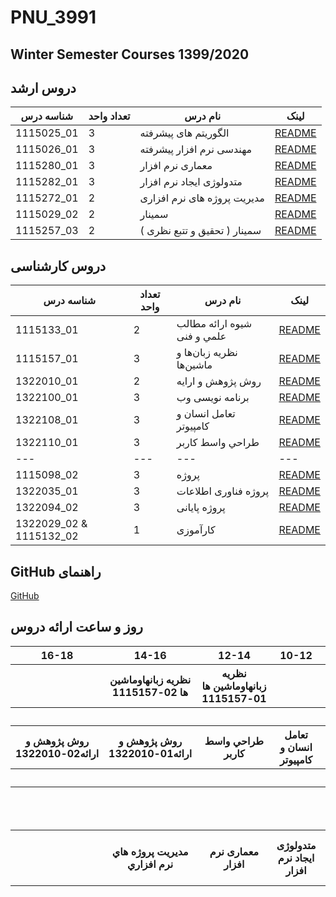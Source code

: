 # PNU_3991
## Winter Semester Courses 1399/2020

## دروس ارشد
شناسه درس | تعداد واحد | نام درس | لینک
--- | --- | --- | ---
1115025_01 | 3 | الگوريتم های پيشرفته             | [README](https://github.com/AliRazavi-edu/PNU_3991/tree/master/_MSc/AdvancedAlgorithms)
1115026_01 | 3 | مهندسی نرم افزار پيشرفته        | [README](https://github.com/AliRazavi-edu/PNU_3991/tree/master/_MSc/AdvancedSoftwareEngineering)
1115280_01 | 3 | معماری نرم افزار                | [README](https://github.com/AliRazavi-edu/PNU_3991/tree/master/_MSc/SoftwareArchitecture)
1115282_01 | 3 |	متدولوژی ايجاد نرم افزار         | [README](https://github.com/AliRazavi-edu/PNU_3991/tree/master/_MSc/SoftwareDevelopmentMethodologies)
1115272_01 | 2 | مديريت پروژه های نرم افزاری	   | [README](https://github.com/AliRazavi-edu/PNU_3991/tree/master/_MSc/SoftwareProjectManagement)
1115029_02 | 2 | سمينار                          | [README](https://github.com/AliRazavi-edu/PNU_3991/tree/master/_MSc/MscSeminar-1)
1115257_03 | 2 | سمينار ( تحقيق و تتبع نظری )	   | [README](https://github.com/AliRazavi-edu/PNU_3991/tree/master/_MSc/MscSeminar-2)


## دروس کارشناسی
شناسه درس | تعداد واحد | نام درس | لینک
--- | --- | --- | ---
1115133_01 | 2 | شيوه ارائه مطالب علمي و فنی | [README](https://github.com/AliRazavi-edu/PNU_3991/tree/master/_BSc/ResearchAndPresentationMethods)
1115157_01 | 3 | نظريه زبان‌ها و ماشين‌ها         | [README](https://github.com/AliRazavi-edu/PNU_3991/tree/master/_BSc/Theory-of-Languages-and-Machines)
1322010_01 | 2 | روش پژوهش و ارایه          | [README](https://github.com/AliRazavi-edu/PNU_3991/tree/master/_BSc/ResearchAndPresentationMethods)
1322100_01 | 3 | برنامه نويسی وب             | [README](https://github.com/AliRazavi-edu/PNU_3991/tree/master/_BSc/WebProgramming)
1322108_01 | 3 | تعامل انسان و كامپيوتر        | [README](https://github.com/AliRazavi-edu/PNU_3991/tree/master/_BSc/HumanComputerInteraction)
1322110_01 | 3 | طراحي واسط كاربر           | [README](https://github.com/AliRazavi-edu/PNU_3991/tree/master/_BSc/UserInterfaceDesgin)
--- | --- | --- | ---
1115098_02 | 3 | پروژه                        | [README](https://github.com/AliRazavi-edu/PNU_3991/tree/master/_BSc/BscFinalProject)
1322035_01 | 3 | پروژه فناوری اطلاعات         | [README](https://github.com/AliRazavi-edu/PNU_3991/tree/master/_BSc/BscFinalProject)
1322094_02 | 3 | پروژه پايانی                  | [README](https://github.com/AliRazavi-edu/PNU_3991/tree/master/_BSc/BscFinalProject)
1322029_02 & 1115132_02 | 1 | كارآموزی       | [README](https://github.com/AliRazavi-edu/PNU_3991/tree/master/_BSc/Internship)


##  GitHub راهنمای 
[GitHub](https://github.com/AliRazavi-edu/PNU_3991/tree/master/GitHub)

## روز و ساعت ارائه دروس

<table style="width:100%">
  <tr>
    <th >16-18</th>
    <th >14-16</th>
    <th >12-14</th>
    <th>10-12</th>
    <th>8-10</th>
    <th>روز</th>
  </tr>
  <tr>
    <th ></th>
    <th >نظريه زبانهاوماشين ها 02-1115157</th>
    <th >نظريه زبانهاوماشين ها 
         01-1115157
    </th>
    <th></th>
    <th></th>
    <th>شنبه</th>
  </tr>
   <tr>
    <th ></th>
    <th ></th>
    <th></th>
    <th></th>
    <th ></th>
    <th>یک شنبه</th>
  </tr>
   <tr>
    <th >روش پژوهش و ارائه02-1322010 </th>
    <th >روش پژوهش و ارائه01-1322010</th>
    <th>طراحي واسط كاربر</th>
    <th>تعامل انسان و كامپيوتر</th>
    <th ></th>   
    <th>دوشنبه</th>
  </tr>
   <tr>
    <th ></th>
    <th ></th>
    <th></th>
    <th></th>
    <th ></th>
    <th>سه شنبه</th>
  </tr>
   <tr>
    <th ></th>
    <th ></th>
    <th></th>
    <th></th>
    <th >الگوريتم هاي پيشرفته</th>
    <th>چهارشنبه</th>
  </tr>
   <tr>
    <th ></th>
    <th >مديريت پروژه هاي نرم افزاري</th>
    <th >معماری نرم افزار</th>
    <th>متدولوژی ایجاد نرم افزار</th>
    <th>مهندسی نرم افزار پیشرفته</th>
    <th>پنج شنبه</th>
  </tr>
</table>